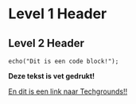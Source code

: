 # Level 1 Header

## Level 2 Header

``` echo("Dit is een code block!"); ```

**Deze tekst is vet gedrukt!**

[En dit is een link naar Techgrounds!!](https://www.techgrounds.nl)
